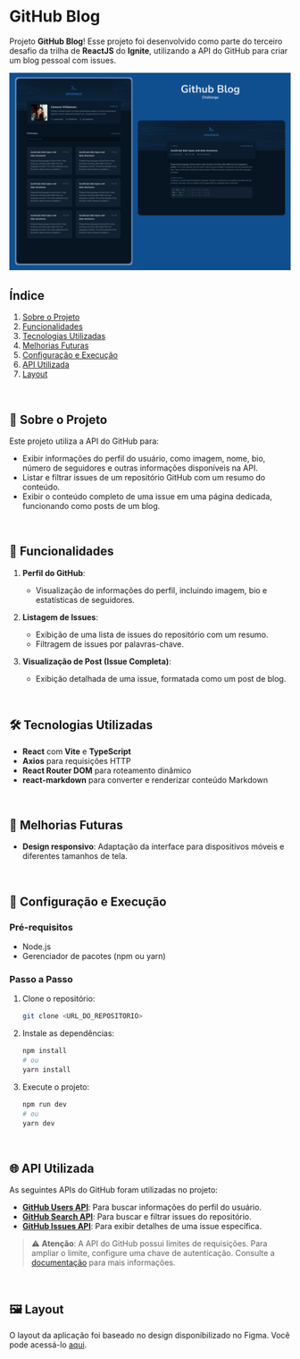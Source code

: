 # GitHub Blog
Projeto **GitHub Blog**! Esse projeto foi desenvolvido como parte do terceiro desafio da trilha de **ReactJS** do **Ignite**, utilizando a API do GitHub para criar um blog pessoal com issues.

![GitHub Blog Capa](/src/assets/Capa.svg)
<br>

## Índice

1. [Sobre o Projeto](#-sobre-o-projeto)
2. [Funcionalidades](#-funcionalidades)
3. [Tecnologias Utilizadas](#️-tecnologias-utilizadas)
4. [Melhorias Futuras](#-melhorias-futuras)
5. [Configuração e Execução](#-configuração-e-execução)
6. [API Utilizada](#-api-utilizada)
7. [Layout](#️-layout)
<br>

## 📝 Sobre o Projeto

Este projeto utiliza a API do GitHub para:

- Exibir informações do perfil do usuário, como imagem, nome, bio, número de seguidores e outras informações disponíveis na API.
- Listar e filtrar issues de um repositório GitHub com um resumo do conteúdo.
- Exibir o conteúdo completo de uma issue em uma página dedicada, funcionando como posts de um blog.
<br>

## 🚀 Funcionalidades

1. **Perfil do GitHub**:
   - Visualização de informações do perfil, incluindo imagem, bio e estatísticas de seguidores.

2. **Listagem de Issues**:
   - Exibição de uma lista de issues do repositório com um resumo.
   - Filtragem de issues por palavras-chave.

3. **Visualização de Post (Issue Completa)**:
   - Exibição detalhada de uma issue, formatada como um post de blog.
<br>     

## 🛠️ Tecnologias Utilizadas

- **React** com **Vite** e **TypeScript**
- **Axios** para requisições HTTP
- **React Router DOM** para roteamento dinâmico
- **react-markdown** para converter e renderizar conteúdo Markdown
<br> 

## 🚀 Melhorias Futuras

- **Design responsivo**: Adaptação da interface para dispositivos móveis e diferentes tamanhos de tela.
<br>

## 🔧 Configuração e Execução

### Pré-requisitos

- Node.js
- Gerenciador de pacotes (npm ou yarn)

### Passo a Passo

1. Clone o repositório:
   ```bash
   git clone <URL_DO_REPOSITORIO>
   ```

2. Instale as dependências:
   ```bash
   npm install
   # ou
   yarn install
   ```

3. Execute o projeto:
   ```bash
   npm run dev
   # ou
   yarn dev
   ```
<br>

## 🌐 API Utilizada

As seguintes APIs do GitHub foram utilizadas no projeto:

- **[GitHub Users API](https://docs.github.com/pt/rest/users/users#get-a-user)**: Para buscar informações do perfil do usuário.
- **[GitHub Search API](https://docs.github.com/pt/rest/search)**: Para buscar e filtrar issues do repositório.
- **[GitHub Issues API](https://docs.github.com/pt/rest/issues/issues#get-an-issue)**: Para exibir detalhes de uma issue específica.

> ⚠️ **Atenção**: A API do GitHub possui limites de requisições. Para ampliar o limite, configure uma chave de autenticação. Consulte a [documentação](https://docs.github.com/pt/rest/search#rate-limit) para mais informações.
<br>

## 🖼️ Layout

O layout da aplicação foi baseado no design disponibilizado no Figma. Você pode acessá-lo [aqui](https://www.figma.com/community/file/1138814951106121051).



